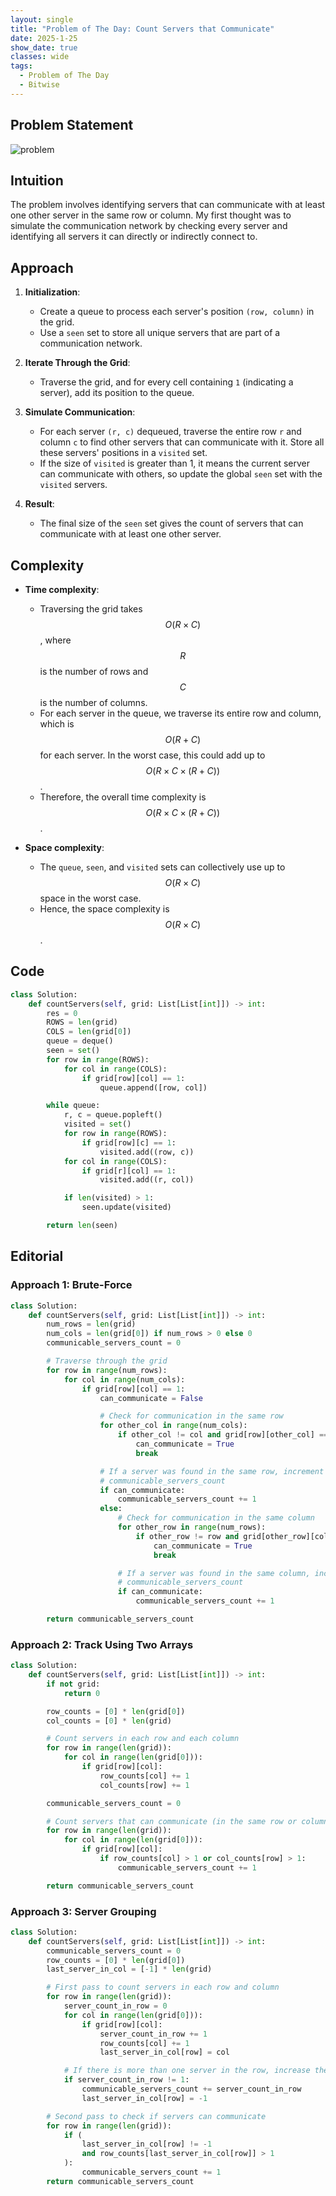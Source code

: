 ```yaml
---
layout: single
title: "Problem of The Day: Count Servers that Communicate"
date: 2025-1-25
show_date: true
classes: wide
tags:
  - Problem of The Day
  - Bitwise
---
```


## Problem Statement

![problem](/assets/images/2025-01-22_19-44-25-problem-1267.png)

## Intuition

The problem involves identifying servers that can communicate with at least one other server in the same row or column. My first thought was to simulate the communication network by checking every server and identifying all servers it can directly or indirectly connect to.

## Approach

1. **Initialization**:

   - Create a queue to process each server's position `(row, column)` in the grid.
   - Use a `seen` set to store all unique servers that are part of a communication network.

2. **Iterate Through the Grid**:

   - Traverse the grid, and for every cell containing `1` (indicating a server), add its position to the queue.

3. **Simulate Communication**:

   - For each server `(r, c)` dequeued, traverse the entire row `r` and column `c` to find other servers that can communicate with it. Store all these servers' positions in a `visited` set.
   - If the size of `visited` is greater than 1, it means the current server can communicate with others, so update the global `seen` set with the `visited` servers.

4. **Result**:
   - The final size of the `seen` set gives the count of servers that can communicate with at least one other server.

## Complexity

- **Time complexity**:

  - Traversing the grid takes $$O(R \times C)$$, where $$R$$ is the number of rows and $$C$$ is the number of columns.
  - For each server in the queue, we traverse its entire row and column, which is $$O(R + C)$$ for each server. In the worst case, this could add up to $$O(R \times C \times (R + C))$$.
  - Therefore, the overall time complexity is $$O(R \times C \times (R + C))$$.

- **Space complexity**:
  - The `queue`, `seen`, and `visited` sets can collectively use up to $$O(R \times C)$$ space in the worst case.
  - Hence, the space complexity is $$O(R \times C)$$.

## Code

```python
class Solution:
    def countServers(self, grid: List[List[int]]) -> int:
        res = 0
        ROWS = len(grid)
        COLS = len(grid[0])
        queue = deque()
        seen = set()
        for row in range(ROWS):
            for col in range(COLS):
                if grid[row][col] == 1:
                    queue.append([row, col])

        while queue:
            r, c = queue.popleft()
            visited = set()
            for row in range(ROWS):
                if grid[row][c] == 1:
                    visited.add((row, c))
            for col in range(COLS):
                if grid[r][col] == 1:
                    visited.add((r, col))

            if len(visited) > 1:
                seen.update(visited)

        return len(seen)
```

## Editorial

### Approach 1: Brute-Force

```python
class Solution:
    def countServers(self, grid: List[List[int]]) -> int:
        num_rows = len(grid)
        num_cols = len(grid[0]) if num_rows > 0 else 0
        communicable_servers_count = 0

        # Traverse through the grid
        for row in range(num_rows):
            for col in range(num_cols):
                if grid[row][col] == 1:
                    can_communicate = False

                    # Check for communication in the same row
                    for other_col in range(num_cols):
                        if other_col != col and grid[row][other_col] == 1:
                            can_communicate = True
                            break

                    # If a server was found in the same row, increment
                    # communicable_servers_count
                    if can_communicate:
                        communicable_servers_count += 1
                    else:
                        # Check for communication in the same column
                        for other_row in range(num_rows):
                            if other_row != row and grid[other_row][col] == 1:
                                can_communicate = True
                                break

                        # If a server was found in the same column, increment
                        # communicable_servers_count
                        if can_communicate:
                            communicable_servers_count += 1

        return communicable_servers_count
```

### Approach 2: Track Using Two Arrays

```python
class Solution:
    def countServers(self, grid: List[List[int]]) -> int:
        if not grid:
            return 0

        row_counts = [0] * len(grid[0])
        col_counts = [0] * len(grid)

        # Count servers in each row and each column
        for row in range(len(grid)):
            for col in range(len(grid[0])):
                if grid[row][col]:
                    row_counts[col] += 1
                    col_counts[row] += 1

        communicable_servers_count = 0

        # Count servers that can communicate (in the same row or column)
        for row in range(len(grid)):
            for col in range(len(grid[0])):
                if grid[row][col]:
                    if row_counts[col] > 1 or col_counts[row] > 1:
                        communicable_servers_count += 1

        return communicable_servers_count
```

### Approach 3: Server Grouping

```python
class Solution:
    def countServers(self, grid: List[List[int]]) -> int:
        communicable_servers_count = 0
        row_counts = [0] * len(grid[0])
        last_server_in_col = [-1] * len(grid)

        # First pass to count servers in each row and column
        for row in range(len(grid)):
            server_count_in_row = 0
            for col in range(len(grid[0])):
                if grid[row][col]:
                    server_count_in_row += 1
                    row_counts[col] += 1
                    last_server_in_col[row] = col

            # If there is more than one server in the row, increase the count
            if server_count_in_row != 1:
                communicable_servers_count += server_count_in_row
                last_server_in_col[row] = -1

        # Second pass to check if servers can communicate
        for row in range(len(grid)):
            if (
                last_server_in_col[row] != -1
                and row_counts[last_server_in_col[row]] > 1
            ):
                communicable_servers_count += 1
        return communicable_servers_count
```
